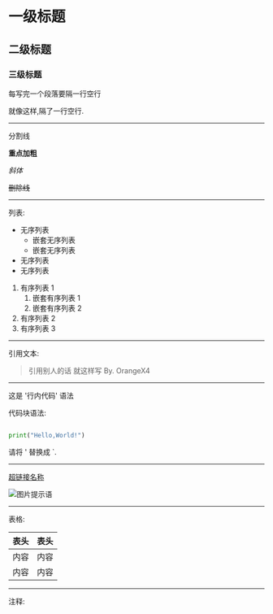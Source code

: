 # 一级标题

 ## 二级标题

 ### 三级标题

 每写完一个段落要隔一行空行

 就像这样,隔了一行空行.

---

分割线

**重点加粗**

*斜体*

~~删除线~~

---

列表:

* 无序列表
  * 嵌套无序列表
  * 嵌套无序列表
* 无序列表
* 无序列表

1. 有序列表 1
   1. 嵌套有序列表 1
   2. 嵌套有序列表 2
2. 有序列表 2
3. 有序列表 3

---

引用文本:

> 引用别人的话
> 就这样写
> By. OrangeX4

---

这是 '行内代码' 语法

代码块语法:

``` python

print("Hello,World!")
```

请将 ' 替换成 `.

---

[超链接名称](链接地址)

![图片提示语](图片地址)

---

表格:

| 表头 | 表头 |
| ---- | ---- |
| 内容 | 内容 |
| 内容 | 内容 |

---

注释:

<!--你看不见我
git config --global --unset http.proxy
-->




